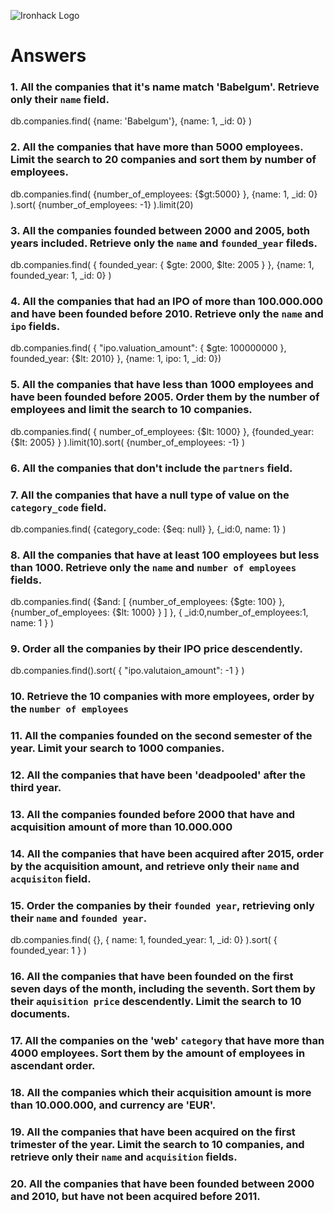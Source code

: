 ![Ironhack Logo](https://i.imgur.com/1QgrNNw.png)

# Answers

### 1. All the companies that it's name match 'Babelgum'. Retrieve only their `name` field.
db.companies.find( {name: 'Babelgum'}, {name: 1, _id: 0} )

### 2. All the companies that have more than 5000 employees. Limit the search to 20 companies and sort them by **number of employees**.
db.companies.find( {number_of_employees: {$gt:5000} }, {name: 1, _id: 0} ).sort( {number_of_employees: -1} ).limit(20)
### 3. All the companies founded between 2000 and 2005, both years included. Retrieve only the `name` and `founded_year` fileds.
db.companies.find( { founded_year: { $gte: 2000, $lte: 2005 } }, {name: 1, founded_year: 1, _id: 0} )
### 4. All the companies that had an IPO of more than 100.000.000 and have been founded before 2010. Retrieve only the `name` and `ipo` fields.
db.companies.find( { "ipo.valuation_amount": { $gte: 100000000 }, founded_year: {$lt: 2010} }, {name: 1, ipo: 1, _id: 0})
### 5. All the companies that have less than 1000 employees and have been founded before 2005. Order them by the number of employees and limit the search to 10 companies.
db.companies.find( { number_of_employees: {$lt: 1000} }, {founded_year: {$lt: 2005} } ).limit(10).sort( {number_of_employees: -1} )
### 6. All the companies that don't include the `partners` field.

### 7. All the companies that have a null type of value on the `category_code` field.
db.companies.find( {category_code: {$eq: null} }, {_id:0, name: 1} )
### 8. All the companies that have at least 100 employees but less than 1000. Retrieve only the `name` and `number of employees` fields.
db.companies.find( {$and: [ {number_of_employees: {$gte: 100} }, {number_of_employees: {$lt: 1000} } ] }, { _id:0,number_of_employees:1,  name: 1 } )
### 9. Order all the companies by their IPO price descendently.
db.companies.find().sort( { "ipo.valutaion_amount": -1 } )
### 10. Retrieve the 10 companies with more employees, order by the `number of employees`

### 11. All the companies founded on the second semester of the year. Limit your search to 1000 companies.

### 12. All the companies that have been 'deadpooled' after the third year.

### 13. All the companies founded before 2000 that have and acquisition amount of more than 10.000.000

### 14. All the companies that have been acquired after 2015, order by the acquisition amount, and retrieve only their `name` and `acquisiton` field.

### 15. Order the companies by their `founded year`, retrieving only their `name` and `founded year`.
db.companies.find( {}, { name: 1, founded_year: 1, _id: 0} ).sort( { founded_year: 1 } )
### 16. All the companies that have been founded on the first seven days of the month, including the seventh. Sort them by their `aquisition price` descendently. Limit the search to 10 documents.

### 17. All the companies on the 'web' `category` that have more than 4000 employees. Sort them by the amount of employees in ascendant order.

### 18. All the companies which their acquisition amount is more than 10.000.000, and currency are 'EUR'.

### 19. All the companies that have been acquired on the first trimester of the year. Limit the search to 10 companies, and retrieve only their `name` and `acquisition` fields.

### 20. All the companies that have been founded between 2000 and 2010, but have not been acquired before 2011.